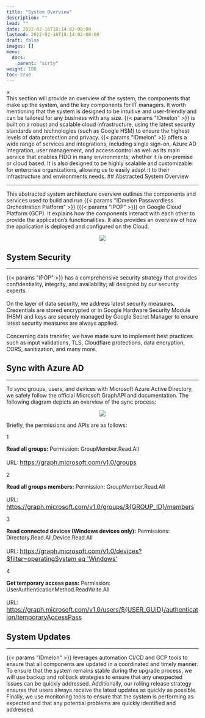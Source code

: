 ```yaml
---
title: "System Overview"
description: ""
lead: ""
date: 2022-02-16T18:14:02-08:00
lastmod: 2022-02-16T18:14:02-08:00
draft: false
images: []
menu:
  docs:
    parent: "scrty"
weight: 100
toc: true
---
```

<div id="_modal" class="modal">
  <span class="close">&times;</span>
  <img class="modal-content" id="img01">
</div>
This section will provide an overview of the system, the components that make up the system, and the key components for IT managers. It worth mentioning that the system is designed to be intuitive and user-friendly and can be tailored for any business with any size. {{< params "IDmelon" >}} is built on a robust and scalable cloud infrastructure, using the latest security standards and technologies (such as Google HSM) to ensure the highest levels of data protection and privacy. {{< params "IDmelon" >}} offers a wide range of services and integrations, including single sign-on, Azure AD integration, user management, and access control as well as its main service that enables FIDO in many environments; whether it is on-premise or cloud based. It is also designed to be highly scalable and customizable for enterprise organizations, allowing us to easily adapt it to their infrastructure and environments needs.
## Abstracted System Overview

<hr class="hr-line">

<p>This abstracted system architecture overview outlines the components and services used to build and run {{< params "IDmelon Passwordless Orchestration Platform" >}} ({{< params "IPOP" >}}) on Google Cloud Platform (GCP). It explains how the components interact with each other to provide the application’s functionalities. It also provides an overview of how the application is deployed and configured on the Cloud.<p>

<div align="center">
    <img src="/images/vendor/Security/Security_5.png" class="doc-img-frame">
</div>

## System Security

<hr class="hr-line">

<p>
{{< params "IPOP" >}} has a comprehensive security strategy that provides confidentiality, integrity, and availability; all designed by our security experts. <br></br>
On the layer of data security, we address latest security measures. Credentials are stored encrypted or in Google Hardware Security Module (HSM) and keys are securely managed by Google Secret Manager to ensure latest security measures are always applied. <br></br>
Concerning data transfer, we have made sure to implement best practices such as input validations, TLS, Cloudflare protections, data encryption, CORS, sanitization, and many more.
</p>

## Sync with Azure AD

<hr class="hr-line">

<p>
To sync groups, users, and devices with Microsoft Azure Active Directory, we safely follow the official Microsoft GraphAPI and documentation. The following diagram depicts an overview of the sync process:
</p>

<div align="center">
    <img src="/images/vendor/Security/Security_6.png" class="doc-img-frame">
</div>

<p>Briefly, the permissions and APIs are as follows:</p>

<div class="step-row-container">
  <div class="step-column step-count-size">
    <p class="step-counter">1</p>
  </div>
  <div class="card-column">
    <div class="step-text" >
      <div class="card-body">
        <p> <span style="font-weight:bold">Read all groups:</span> Permission: GroupMember.Read.All <br></br> URL: <a href="https://graph.microsoft.com/v1.0/groups" style="font-size:16px;">https://graph.microsoft.com/v1.0/groups</a>
        </p>
      </div>
    </div>
  </div>
</div>

<div class="step-row-container">
  <div class="step-column step-count-size">
    <p class="step-counter">2</p>
  </div>
  <div class="card-column">
    <div class="step-text" >
      <div class="card-body">
        <p> <span style="font-weight:bold">Read all groups members:</span> Permission: GroupMember.Read.All <br></br> URL: <a href="https://graph.microsoft.com/v1.0/groups/${GROUP_ID}/members" style="font-size:16px;">https://graph.microsoft.com/v1.0/groups/${GROUP_ID}/members</a>
        </p>
      </div>
    </div>
  </div>
</div>

<div class="step-row-container">
  <div class="step-column step-count-size">
    <p class="step-counter">3</p>
  </div>
  <div class="card-column">
    <div class="step-text" >
      <div class="card-body">
        <p> <span style="font-weight:bold">Read connected devices (Windows devices only):</span> Permissions: Directory.Read.All,Device.Read.All <br></br> URL: <a href="https://graph.microsoft.com/v1.0/devices?$filter=operatingSystem" style="font-size:16px;">https://graph.microsoft.com/v1.0/devices?$filter=operatingSystem eq 'Windows'</a>
        </p>
      </div>
    </div>
  </div>
</div>

<div class="step-row-container">
  <div class="step-column step-count-size">
    <p class="step-counter">4</p>
  </div>
  <div class="card-column">
    <div class="step-text" >
      <div class="card-body">
        <p> <span style="font-weight:bold">Get temporary access pass:</span> Permission: UserAuthenticationMethod.ReadWrite.All <br></br> URL: <a href="https://graph.microsoft.com/v1.0/users/${USER_GUID}/authentication/temporaryAccessPassMethods" style="font-size:16px;">https://graph.microsoft.com/v1.0/users/${USER_GUID}/authentication/temporaryAccessPass</a>
        </p>
      </div>
    </div>
  </div>
</div>

## System Updates

<hr class="hr-line">

<p>{{< params "IDmelon" >}} leverages automation CI/CD and GCP tools to ensure that all components are updated in a coordinated and timely manner. To ensure that the system remains stable during the upgrade process, we will use backup and rollback strategies to ensure that any unexpected issues can be quickly addressed. Additionally, our rolling release strategy ensures that users always receive the latest updates as quickly as possible. Finally, we use monitoring tools to ensure that the system is performing as expected and that any potential problems are quickly identified and addressed.</p>
